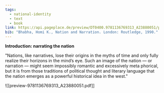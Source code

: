 ```yaml
---
tags:
  - national-identity
  - text
  - book
link: https://api.pageplace.de/preview/DT0400.9781136769313_A23880051/preview-9781136769313_A23880051.pdf
bib: "Bhabha, Homi K., Nation and Narration. London: Routledge, 1990."
---
```

**Introduction: narrating the nation**

"Nations, like narratives, lose their origins in the myths of time and only fully realize their horizons in the mind’s eye. Such an image of the nation — or narration — might seem impossibly romantic and excessively meta phorical, but it is from those traditions of political thought and literary language that the nation emerges as a powerful historical idea in the west."



![[preview-9781136769313_A23880051.pdf]]